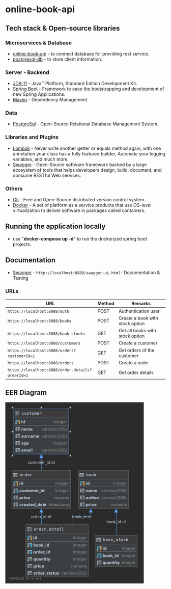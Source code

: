 # online-book-api


## Tech stack & Open-source libraries

### Microservices & Database

* 	[online-book-api](https://github.com/cengizbursali/online-book-api) - to connect database for providing rest service.
* 	[postgresql-db](https://github.com/cengizbursali/online-book-api/tree/master/postgresql-db) - to store client information.

### Server - Backend

* 	[JDK-11](https://www.oracle.com/java/technologies/javase-jdk11-downloads.html) - Java™ Platform, Standard Edition Development Kit.
* 	[Spring Boot](https://spring.io/projects/spring-boot) - Framework to ease the bootstrapping and development of new Spring Applications.
* 	[Maven](https://maven.apache.org/) - Dependency Management.

### Data

* 	[PostgreSql](https://www.postgresql.org/) - Open-Source Relational Database Management System.

###  Libraries and Plugins

* 	[Lombok](https://projectlombok.org/) - Never write another getter or equals method again, with one annotation your class has a fully featured builder, Automate your logging variables, and much more.
* 	[Swagger](https://swagger.io/) - Open-Source software framework backed by a large ecosystem of tools that helps developers design, build, document, and consume RESTful Web services.

### Others 

* 	[Git](https://git-scm.com/) - Free and Open-Source distributed version control system.
*   [Docker](https://www.docker.com/) - A set of platform as a service products that use OS-level virtualization to deliver software in packages called containers.


## Running the application locally

*	use "**docker-compose up -d**" to run the dockerized spring boot projects.

## Documentation

* 	[Swagger](http://localhost:8888/swagger-ui.html) - `http://localhost:8888/swagger-ui.html`- Documentation & Testing

### URLs

|                   URL                           | Method |              Remarks                 |
|-------------------------------------------------|--------|--------------------------------------|
|`https://localhost:8088/auth`                    | POST   | Authentication user                  |
|`https://localhost:8088/books`                   | POST   | Create a book with stock option      |
|`https://localhost:8088/book-stocks`             | GET    | Get all books with stock option      |
|`https://localhost:8088/customers`               | POST   | Create a customer                    |
|`https://localhost:8088/orders?customerId=1`     | GET    | Get orders of the customer           |
|`https://localhost:8088/orders`                  | POST   | Create a order                       |
|`https://localhost:8088/order-details?orderId=1` | GET    | Get order details                    |


## EER Diagram

<img src="images\book.png"/>
